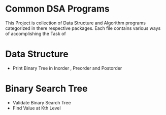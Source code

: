 # Common DSA Programs
This Project is collection of Data Structure and Algorithm programs categorized in there respective packages. Each file contains various ways of accomplishing the Task of 


# Data Structure 

 - Print Binary Tree in Inorder , Preorder and Postorder 

# Binary Search Tree

 - Validate Binary Search Tree
 - Find Value at Kth Level 
